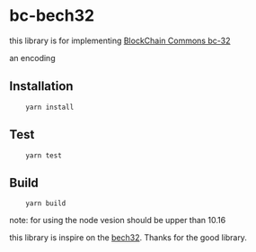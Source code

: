 # bc-bech32
this library is for implementing [BlockChain Commons bc-32](https://github.com/BlockchainCommons/Research/blob/master/papers/bcr-0004-bc32.md)

an encoding 

## Installation

```
    yarn install
```

## Test

```
    yarn test
```

## Build

```
    yarn build
```

note: for using the node vesion should be upper than 10.16

this library is inspire on the [bech32](https://github.com/sipa/bech32/tree/master/ref/javascript). Thanks for the good library.